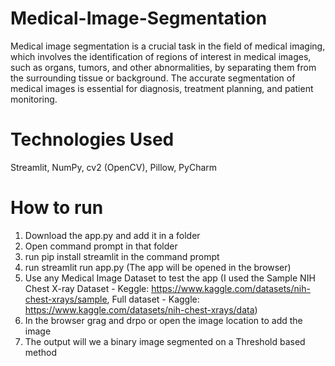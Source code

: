 # Medical-Image-Segmentation
Medical image segmentation is a crucial task in the field of medical imaging, which involves the identification of regions of interest in medical images, such as organs, tumors, and other abnormalities, by separating them from the surrounding tissue or background. The accurate segmentation of medical images is essential for diagnosis, treatment planning, and patient monitoring.

# Technologies Used
Streamlit, NumPy, cv2 (OpenCV), Pillow, PyCharm

# How to run 
1. Download the app.py and add it in a folder 
2. Open command prompt in that folder
3. run pip install streamlit in the command prompt
4. run streamlit run app.py (The app will be opened in the browser)
5. Use any Medical Image Dataset to test the app (I used the Sample NIH Chest X-ray Dataset - Keggle: https://www.kaggle.com/datasets/nih-chest-xrays/sample, Full dataset - Kaggle: https://www.kaggle.com/datasets/nih-chest-xrays/data)
6. In the browser grag and drpo or open the image location to add the image 
7. The output will we a binary image segmented on a Threshold based method

